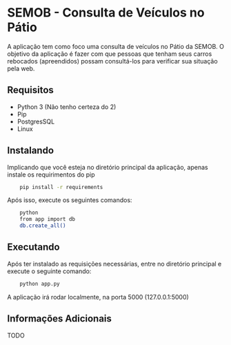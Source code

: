 # SEMOB - Consulta de Veículos no Pátio

A aplicação tem como foco uma consulta de veículos no Pátio da SEMOB.  O objetivo da aplicação é fazer com que pessoas que tenham seus carros rebocados (apreendidos) possam consultá-los para verificar sua situação pela web.

## Requisitos

- Python 3 (Não tenho certeza do 2)
- Pip
- PostgresSQL
- Linux

## Instalando

Implicando que você esteja no diretório principal da aplicação, apenas instale os requirimentos do pip
```sh
    pip install -r requirements
```

Após isso, execute os seguintes comandos:
```sh
    python
    from app import db
    db.create_all()
```

## Executando

Após ter instalado as requisições necessárias, entre no diretório principal e execute o seguinte comando:
```sh
    python app.py
```

A aplicação irá rodar localmente, na porta 5000 (127.0.0.1:5000)

## Informações Adicionais

TODO